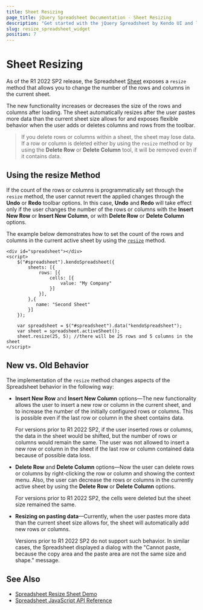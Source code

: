 ```yaml
---
title: Sheet Resizing
page_title: jQuery Spreadsheet Documentation - Sheet Resizing
description: "Get started with the jQuery Spreadsheet by Kendo UI and learn how to change the size of the sheet."
slug: resize_spreadsheet_widget
position: 7
---
```


# Sheet Resizing 

As of the R1 2022 SP2 release, the Spreadsheet [Sheet](/api/javascript/spreadsheet/sheet) exposes a `resize` method that allows you to change the number of the rows and columns in the current sheet. 

The new functionality increases or decreases the size of the rows and columns after loading. The sheet automatically resizes after the user pastes more data than the current sheet size allows for and exposes flexible behavior when the user adds or deletes columns and rows from the toolbar.

> If you delete rows or columns within a sheet, the sheet may lose data. If a row or column is deleted either by using the `resize` method or by using the **Delete Row** or **Delete Column** tool, it will be removed even if it contains data. 


## Using the resize Method

If the count of the rows or columns is programmatically set through the `resize` method, the user cannot revert the applied changes through the **Undo** or **Redo** toolbar options. In this case, **Undo** and **Redo** will take effect only if the user changes the number of the rows or columns with the **Insert New Row** or **Insert New Column**, or with **Delete Row** or **Delete Column** options.

The example below demonstrates how to set the count of the rows and columns in the current active sheet by using the [`resize`](/api/javascript/spreadsheet/sheet/methods/resize) method. 

```dojo
<div id="spreadsheet"></div>
<script>
    $("#spreadsheet").kendoSpreadsheet({
		sheets: [{                
		    rows: [{                
				cells: [{
				    value: "My Company"
				}]
		    }],
		},{                
		   name: "Second Sheet"
		}]           
    });

    var spreadsheet = $("#spreadsheet").data("kendoSpreadsheet");
    var sheet = spreadsheet.activeSheet();
    sheet.resize(25, 5); //there will be 25 rows and 5 columns in the sheet
</script>
```

## New vs. Old Behavior

The implementation of the `resize` method changes aspects of the Spreadsheet behavior in the following way: 

- **Insert New Row** and **Insert New Column** options&mdash;The new functionality allows the user to insert a new row or column in the current sheet, and to increase the number of the initially configured rows or columns. This is possible even if the last row or column in the sheet contains data. 

  For versions prior to R1 2022 SP2, if the user inserted rows or columns, the data in the sheet would be shifted, but the number of rows or columns would remain the same. The user was not allowed to insert a new row or column in the sheet if the last row or column contained data because of possible data loss. 

- **Delete Row** and **Delete Column** options&mdash;Now the user can delete rows or columns by right-clicking the row or column and showing the context menu. Also, the user can decrease the rows or columns in the currently active sheet by using the **Delete Row** or **Delete Column** options. 

  For versions prior to R1 2022 SP2, the cells were deleted but the sheet size remained the same.

- **Resizing on pasting data**&mdash;Currently, when the user pastes more data than the current sheet size allows for, the sheet will automatically add new rows or columns. 

  Versions prior to R1 2022 SP2 do not support such behavior. In similar cases, the Spreadsheet displayed a dialog with the "Cannot paste, because the copy area and the paste area are not the same size and shape." message.


## See Also

* [Spreadsheet Resize Sheet Demo](https://demos.telerik.com/kendo-ui/spreadsheet/resize)
* [Spreadsheet JavaScript API Reference](/api/javascript/ui/spreadsheet)
